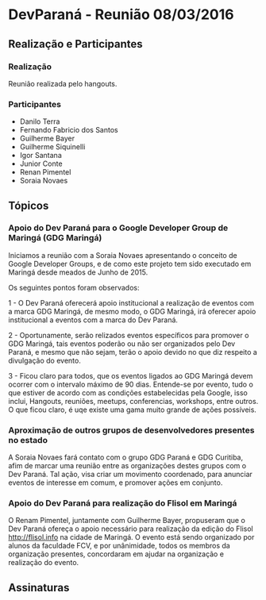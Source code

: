 # DevParaná - Reunião 08/03/2016

## Realização e Participantes
### Realização
Reunião realizada pelo hangouts.

### Participantes
- Danilo Terra
- Fernando Fabricio dos Santos
- Guilherme Bayer
- Guilherme Siquinelli
- Igor Santana
- Junior Conte
- Renan Pimentel
- Soraia Novaes

## Tópicos
### Apoio do Dev Paraná para o Google Developer Group de Maringá (GDG Maringá)

Iniciamos a reunião com a Soraia Novaes apresentando o conceito de Google Developer Groups, e de como este projeto tem sido executado em Maringá desde meados de Junho de 2015.

Os seguintes pontos foram observados:

1 - O Dev Paraná oferecerá apoio institucional a realização de eventos com a marca GDG Maringá, de mesmo modo, o GDG Maringá, irá oferecer apoio institucional a eventos com a marca do Dev Paraná.

2 - Oportunamente, serão relizados eventos específicos para promover o GDG Maringá, tais eventos poderão ou não ser organizados pelo Dev Paraná, e mesmo que não sejam, terão o apoio devido no que diz respeito a divulgação do evento.

3 - Ficou claro para todos, que os eventos ligados ao GDG Maringá devem ocorrer com o intervalo máximo de 90 dias. Entende-se por evento, tudo o que estiver de acordo com as condições estabelecidas pela Google, isso inclui, Hangouts, reuniões, meetups, conferencias, workshops, entre outros. O que ficou claro, é uqe existe uma gama muito grande de ações possíveis.

### Aproximação de outros grupos de desenvolvedores presentes no estado

A Soraia Novaes fará contato com o grupo GDG Paraná e GDG Curitiba, afim de marcar uma reunião entre as organizações destes grupos com o Dev Paraná. Tal ação, visa criar um movimento coordenado, para anunciar eventos de interesse em comum, e promover ações em conjunto.

### Apoio do Dev Paraná para realização do Flisol em Maringá

O Renam Pimentel, juntamente com Guilherme Bayer, propuseram que o Dev Paraná ofereça o apoio necessário para realização da edição do Flisol http://flisol.info na cidade de Maringá. O evento está sendo organizado por alunos da faculdade FCV, e por unânimidade, todos os membros da organização presentes, concordaram em ajudar na organização e realização do evento.

## Assinaturas
